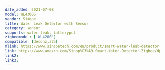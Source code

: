 ```yaml
---
date_added: 2021-07-08
model: WL4200S
vendor: Sinope
title: Water Leak Detector with Sensor
category: sensor
supports: water leak, batterypct
zigbeemodel: ['WL4200']
compatible: [deconz,z2m]
mlink: https://www.sinopetech.com/en/product/smart-water-leak-detector-with-sensor-zigbee/
link: https://www.amazon.com/Sinop%C3%A9-Smart-Water-Detector-Zigbee/dp/B07FB4RB3D/
link2: 
link3: 
---
```

